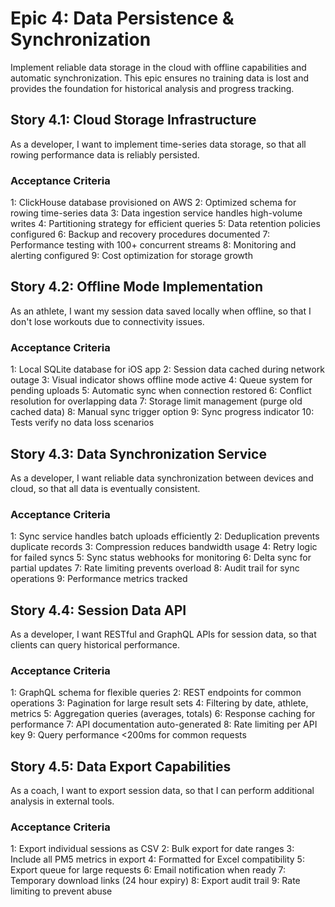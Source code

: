 # Epic 4: Data Persistence & Synchronization

Implement reliable data storage in the cloud with offline capabilities and automatic synchronization. This epic ensures no training data is lost and provides the foundation for historical analysis and progress tracking.

## Story 4.1: Cloud Storage Infrastructure

As a developer,
I want to implement time-series data storage,
so that all rowing performance data is reliably persisted.

### Acceptance Criteria
1: ClickHouse database provisioned on AWS
2: Optimized schema for rowing time-series data
3: Data ingestion service handles high-volume writes
4: Partitioning strategy for efficient queries
5: Data retention policies configured
6: Backup and recovery procedures documented
7: Performance testing with 100+ concurrent streams
8: Monitoring and alerting configured
9: Cost optimization for storage growth

## Story 4.2: Offline Mode Implementation

As an athlete,
I want my session data saved locally when offline,
so that I don't lose workouts due to connectivity issues.

### Acceptance Criteria
1: Local SQLite database for iOS app
2: Session data cached during network outage
3: Visual indicator shows offline mode active
4: Queue system for pending uploads
5: Automatic sync when connection restored
6: Conflict resolution for overlapping data
7: Storage limit management (purge old cached data)
8: Manual sync trigger option
9: Sync progress indicator
10: Tests verify no data loss scenarios

## Story 4.3: Data Synchronization Service

As a developer,
I want reliable data synchronization between devices and cloud,
so that all data is eventually consistent.

### Acceptance Criteria
1: Sync service handles batch uploads efficiently
2: Deduplication prevents duplicate records
3: Compression reduces bandwidth usage
4: Retry logic for failed syncs
5: Sync status webhooks for monitoring
6: Delta sync for partial updates
7: Rate limiting prevents overload
8: Audit trail for sync operations
9: Performance metrics tracked

## Story 4.4: Session Data API

As a developer,
I want RESTful and GraphQL APIs for session data,
so that clients can query historical performance.

### Acceptance Criteria
1: GraphQL schema for flexible queries
2: REST endpoints for common operations
3: Pagination for large result sets
4: Filtering by date, athlete, metrics
5: Aggregation queries (averages, totals)
6: Response caching for performance
7: API documentation auto-generated
8: Rate limiting per API key
9: Query performance <200ms for common requests

## Story 4.5: Data Export Capabilities

As a coach,
I want to export session data,
so that I can perform additional analysis in external tools.

### Acceptance Criteria
1: Export individual sessions as CSV
2: Bulk export for date ranges
3: Include all PM5 metrics in export
4: Formatted for Excel compatibility
5: Export queue for large requests
6: Email notification when ready
7: Temporary download links (24 hour expiry)
8: Export audit trail
9: Rate limiting to prevent abuse
